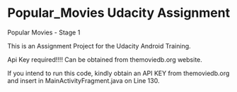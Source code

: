 # Popular_Movies Udacity Assignment

Popular Movies - Stage 1

This is an Assignment Project for the Udacity Android Training.

Api Key required!!!! Can be obtained from themoviedb.org website. 

If you intend to run this code, kindly obtain an API KEY from themoviedb.org and insert in MainActivityFragment.java on Line 130.
